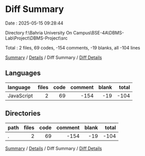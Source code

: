 # Diff Summary

Date : 2025-05-15 09:28:44

Directory f:\\Bahria University On Campus\\BSE-4A\\DBMS-Lab\\Project\\DBMS-Project\\src

Total : 2 files,  69 codes, -154 comments, -19 blanks, all -104 lines

[Summary](results.md) / [Details](details.md) / Diff Summary / [Diff Details](diff-details.md)

## Languages
| language | files | code | comment | blank | total |
| :--- | ---: | ---: | ---: | ---: | ---: |
| JavaScript | 2 | 69 | -154 | -19 | -104 |

## Directories
| path | files | code | comment | blank | total |
| :--- | ---: | ---: | ---: | ---: | ---: |
| . | 2 | 69 | -154 | -19 | -104 |

[Summary](results.md) / [Details](details.md) / Diff Summary / [Diff Details](diff-details.md)